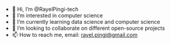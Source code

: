 - 👋 Hi, I’m @RayelPingi-tech
- 👀 I’m interested in computer science
- 🌱 I’m currently learning data science and computer science
- 💞️ I’m looking to collaborate on different open-source projects
- 📫 How to reach me, email: rayel.pingi@gmail.com

<!---
RayelPingi-tech/RayelPingi-tech is a ✨ special ✨ repository because its `README.md` (this file) appears on your GitHub profile.
You can click the Preview link to take a look at your changes.
--->
